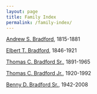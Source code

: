 ```yaml
---
layout: page
title: Family Index
permalink: /family-index/
---
```


[Andrew S. Bradford](./2022-08-17-Andrew-Sanford-Bradford-Sr.html), 1815-1881

[Elbert T. Bradford](), 1846-1921

[Thomas C. Bradford Sr.](), 1891-1965

[Thomas C. Bradford Jr.](), 1920-1992

[Benny D. Bradford Sr.](), 1942-2008

